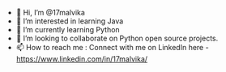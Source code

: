 - 👋 Hi, I’m @17malvika
- 👀 I’m interested in learning Java
- 🌱 I’m currently learning Python
- 💞️ I’m looking to collaborate on Python open source projects. 
- 📫 How to reach me : Connect with me on LinkedIn here - https://www.linkedin.com/in/17malvika/ 

<!---
17malvika/17malvika is a ✨ special ✨ repository because its `README.md` (this file) appears on your GitHub profile.
You can click the Preview link to take a look at your changes.
--->
